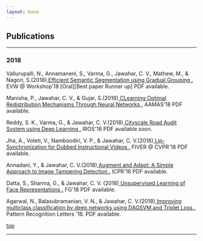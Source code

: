 ```yaml
---
layout: base
---
```

<div>
<div class="container">
    <h2>Publications </h2>
<!--
    <nav class="navbar navbar-default">
        <div class="container-fluid">
            <div class="navbar-header"><a class="navbar-brand navbar-link" href="#" target="_blank">Sort publications by</a>
                <button class="navbar-toggle collapsed" data-toggle="collapse" data-target="#navcol-2"><span class="sr-only">Toggle navigation</span><span class="icon-bar"></span><span class="icon-bar"></span><span class="icon-bar"></span></button>
            </div>
            <div class="collapse navbar-collapse" id="navcol-2">
                <ul class="nav navbar-nav">

                    <li class="active" role="presentation"><a href="publications.html">Year </a></li>
                    <li role="presentation"><a href="pubtopic.html">Topic </a></li>
                    <li role="presentation"><a href="pubauthor.html">Author </a></li>
                </ul>

            </div>

        </div>

    </nav>
-->
    
<!--
    <p class="textabstract">Choose a year:
<a href="#2018">2018</a>
- <a href="#2017">2017</a>
- <a href="#2016">2016</a>
- <a href="#2015">2015</a>
- <a href="#2014">2014</a>
- <a href="#2013">2013</a>
- <a href="#2012">2012</a>
- <a href="#2011">2011</a>
- <a href="#2010">2010</a>
- <a href="#2009">2009</a>
- <a href="#2008">2008</a>
- <a href="#2007">2007</a>
- <a href="#2006">2006</a>
- <a href="#2005">2005</a>

</p> 

-->
<hr> 
<h3><a name="2018"></a>2018</h3>
<p class="textabstract">Vallurupalli, N., Annamaneni, S., Varma, G., Jawahar, C. V., Mathew, M., & Nagori, S.(2018)<a href="assets/publications/harsha.pdf"> Efficient Semantic Segmentation using Gradual Grouping .</a> EVW @ Workshop'18 [Oral][Best paper Runner up] <span class="text-muted">PDF available.</span></p>
<p class="textabstract">Manisha, P., Jawahar, C. V., & Gujar, S.(2018)<a href="assets/publications/manisha.pdf"> CLearning Optimal Redistribution Mechanisms Through Neural Networks .</a> AAMAS'18 <span class="text-muted">PDF available.</span></p>
<p class="textabstract">Reddy, S. K., Varma, G., & Jawahar, C. V.(2018)<a href="assets/publications/sudhir.pdf"> Cityscale Road Audit System using Deep Learning .</a> IROS'18 <span class="text-muted">PDF available soon.</span></p>
<p class="textabstract">Jha, A., Voleti, V., Namboodiri, V. P., & Jawahar, C. V.(2018)<a href="assets/publications/vikram.pdf"> Lip-Synchronization for Dubbed Instructional Videos .</a> FIVER @ CVPR'18 <span class="text-muted">PDF available.</span></p>
<p class="textabstract">Annadani, Y., & Jawahar, C. V.(2018)<a href="assets/publications/yashas.pdf"> Augment and Adapt: A Simple Approach to Image Tampering Detection .</a> ICPR'18 <span class="text-muted">PDF available.</span></p>
<p class="textabstract">Datta, S., Sharma, G., & Jawahar, C. V. (2018)<a href="assets/publications/samyak.pdf"> Unsupervised Learning of Face Representations .</a> FG'18 <span class="text-muted">PDF available.</span></p>
<p class="textabstract">Agarwal, N., Balasubramanian, V. N., & Jawahar, C. V.(2018)<a href="assets/publications/nakul.pdf "> Improving multiclass classification by deep networks using DAGSVM and Triplet Loss .</a> Pattern Recognition Letters '18. <span class="text-muted">PDF available.</span></p>
<p class="textabstract"><a href="#top">top</a></p>

<!-- <hr> 
<h3><a name="2017"></a>2017</h3>
<p class="textabstract">Burton, N.O., Furuta, T., Webster, A.K., Kaplan, R.E., Baugh, L.R., Arur, S., Horvitz, H.R. (2017)<a href="assets/publications/burton2017.pdf"> Insulin-like signalling to the maternal germline controls progeny response to osmotic stress.</a> Nat Cell Biol 19(3):252-257. <span class="text-muted">PDF available.</span></p>
<p class="textabstract">Driscoll, K., Stanfield, G.M., Droste, R., Horvitz, H.R. (2017)<a href="assets/publications/driscoll2017.pdf "> Presumptive TRP channel CED-11 promotes cell volume decrease and facilitates degradation of apoptotic cells in <i>Caenorhabditis elegans</i>.</a> PNAS 15;114(33):8806-8811. <span class="text-muted">PDF available.</span></p>
<p class="textabstract">Luo, S. and Horvitz, H.R. (2017)<a href="assets/publications/luo2017.pdf "> The CDK8 Complex and Proneural Proteins Together Drive Neurogenesis from a Mesodermal Lineage.</a> Curr Biol. 6;27(5):661-672. <span class="text-muted">PDF available.</span></p>
<p class="textabstract"><a href="#top">top</a></p>

<hr> 
<h3><a name="2016"></a>2016</h3>
<p class="textabstract">Johnsen, H.L. and Horvitz, H.R. (2016)<a href="assets/publications/johnsen2016.pdf"> Both the apoptotic suicide pathway and phagocytosis are required for a programmed cell death in <i>Caenorhabditis elegans</i>.</a> BMC Biology 14:39. <span class="text-muted">PDF available.</span></p>
<p class="textabstract">Paquin, N., Murata, Y., Froehlich, A., Omura, D.T., Ailion, M., Pender, C.L., Constantine-Paton, M., and Horvitz, H.R. (2016)<a href="assets/publications/paquin2016.pdf"> The Conserved VPS-50 Protein Functions in Dense-Core Vesicle Maturation and Acidification and Controls Animal Behavior.</a> Current Biology 26, 862-871. <span class="text-muted">PDF available.</span></p>
<p class="textabstract"><a href="#top">top</a></p>

<hr> 
<h3><a name="2015"></a>2015</h3>
<p class="textabstract">Bhatla, N. and Horvitz, H.R. (2015)<a href="assets/publications/bhatla2015.pdf"> Light and hydrogen peroxide inhibit <i>C. elegans</i> feeding through gustatory receptor orthologs and pharyngeal neurons.</a> Neuron 85, 804-818. <span class="text-muted">PDF available.</span></p>
<p class="textabstract">Bhatla, N., Droste, R., Sando, S.R., Huang, A. and Horvitz, H.R. (2015)<a href="assets/publications/bhatla2015b.pdf"> Distinct Neural Circuits Control Rhythm Inhibition and Spitting by the Myogenic Pharynx of <i>C. elegans</i>.</a> Current Biology 25, 2075-2089. <span class="text-muted">PDF available.</span></p>
<p class="textabstract">Ma D.K., Li, Z., Lu, A.Y., Sun, F., Chen, S., Rothe, M., Menzel, R., Sun, F. and Horvitz, H.R. (2015)<a href="assets/publications/ma2015.pdf"> Acyl-CoA Dehydrogenase Drives Heat Adaptation by Sequestering Fatty Acids.</a> Cell 161, 1152-1163. <span class="text-muted">PDF available.</span></p>
<p class="textabstract">Peters, O.M., Cabrera, G.T., Tran, H., Gendron, T.F., McKeon, J.E., Metterville, J., Weiss, A., Wightman, N., Salameh, J., Kim, J., Sun, H., Boylan, K.B., Dickson, D., Kennedy, Z., Lin, Z., Zhang, Y.-J., Daughrity, L., Jung, C., Gao, F.-B., Sapp, P.C., Horvitz, H.R., Bosco, D.A., Brown, S.P., de Jong, P., Petrucelli, L., Mueller, C. and Brown, R.H. (2015)<a href="assets/publications/peters2015.pdf"> Human <i>C9ORF72</i> Hexanucleotide Expansion Reproduces RNA Foci and Dipeptide Repeat Proteins but Not Neurodegeneration in BAC Transgenic Mice.</a> Neuron 88, 902-909. <span class="text-muted">PDF available.</span></p>
<p class="textabstract"><a href="#top">top</a></p>

<hr> 
<h3><a name="2014"></a>2014</h3>
<p class="textabstract">Hirose, T. and Horvitz, H.R. (2014)<a href="assets/publications/hirose2014.pdf"> The Translational Regulators GCN-1 and ABCF-3 Act Together to Promote Apoptosis in <i>C. elegans</i>.</a> PLoS Genet. Aug 7;10(8):e1004512. <span class="text-muted">PDF available.</span></p>
<p class="textabstract">Rawson, R.L., Yam, L., Weimer, R.M., Bend, E.G., Hartwieg, E., Horvitz, H.R., Clark, S.G. and Jorgensen, E.M. (2014)<a href="assets/publications/rawson2014.pdf"> Axons degenerate in the absence of mitochondria in <i>C. elegans</i>.</a> Curr Biol. Mar 31;24(7):760-5. <span class="text-muted">PDF available.</span></p>
<p class="textabstract">de la Cruz, I.P., Ma, L. and Horvitz, H.R. (2014)<a href="assets/publications/delaCruz2014.pdf"> The <i>Caenorhabditis elegans</i> iodotyrosine deiodinase ortholog SUP-18 functions through a conserved channel SC-Box to regulate the muscle two-pozre domain potassium channel SUP-9.</a> PLoS Genet. Feb 20;10(2):e1004175. <span class="text-muted">PDF available.</span></p>
<p class="textabstract"><a href="#top">top</a></p>

<hr> 
<h3><a name="2013"></a>2013</h3>
<p class="textabstract">Denning, D., Hatch, V., Horvitz (2013)<a href="assets/publications/denning2013.pdf"> Both the caspase CSP-1 and a caspase-independent pathway promote programmed cell death in parallel to the canonical pathway for apoptosis in <i>C. elegans.</i></a> PLoS Genet. 9(3):e1003341. <span class="text-muted">PDF available.</span></p>
<p class="textabstract">Hirose, T. and Horvitz, H.R. (2013)<a href="assets/publications/hirose2013.pdf"> An Sp1 transcription factor coordinates caspase-dependent and -independent apoptotic pathways.</a> Nature 500, 354-358. <span class="text-muted">PDF available.</span></p>
<p class="textabstract">Ma, D.K., Rothe, M., Zheng, S., Bhatla, N., Pender, C., Menzel, R. and Horvitz, H.R. (2013)<a href="assets/publications/ma2013.pdf"> Cytochrome P450 drives a HIF-regulated behavioral response to reoxygenation by <i>C. elegans</i>.</a> Science 341, 554-558. <span class="text-muted">PDF available.</span></p>
<p class="textabstract">Suzuki, J., Denning, D., Imanishi, E., Horvitz, H.R. and Nagata, S. (2013)<a href="assets/publications/suzuki2013.pdf"> Xk-related protein 8 and CED-8 promote phosphatidylserine exposure in apoptotic cells.</a> Science 341, 403-406. <span class="text-muted">PDF available.</span></p>
<p class="textabstract"><a href="#top">top</a></p>

<hr> 
<h3><a name="2012"></a>2012</h3>
<p class="textabstract">Anderson, C., Zhou, S., Sawin, E., Horvitz, H.R., Hurwitz M.E. (2012)<a href="assets/publications/anderson2012.pdf"> SLI-1 Cbl inhibits the engulfment of apoptotic cells in <i>C. elegans</i> through a ligase-independent function</a> PLoS Genet. 8(12):e1003115. <span class="text-muted">PDF available.</span></p>
<p class="textabstract">Boulias K and Horvitz H.R. (2012)<a href="assets/publications/boulias2012.pdf"> The <i>C. elegans</i> MicroRNA <i>mir-71</i> Acts in Neurons to Promote Germline-Mediated Longevity through Regulation of DAF-16/FOXO.</a> Cell Metab. 15, 439-50. <span class="text-muted">PDF available.</span></p>
<p class="textabstract">Denning, D., Hatch, V. and Horvitz, H.R. (2012)<a href="assets/publications/denning2012.pdf"> Programmed elimination of cells by caspase-independent cell extrusion in <i>C. elegans</i>.</a> Nature 488, 226-230. <span class="text-muted">PDF available.</span></p>
<p class="textabstract">Emtage, L., Aziz-Zaman, S., Padovan-Merhar, O., Horvitz, H.R., Fang-Yen, C. and Ringstad, N. (2012)<a href="assets/publications/emtage2012.pdf"> IRK-1 potassium channels mediate peptidergic inhibition of <i>Caenorhabditis elegans</i> serotonin neurons via a dedicated Go signaling pathway.</a> J. Neuroscience 32, 16285-16295. <span class="text-muted">PDF available.</span></p>
<p class="textabstract">Gurel, G., Gustafson, M., Pepper, J., Horvitz, H.R. and Koelle, M. (2012)<a href="assets/publications/gurel2012.pdf"> Receptors and other signaling proteins required for serotonin control of locomotion in <i>C. elegans.</i></a> Genetics, Sept. 28, 112.142125 <span class="text-muted">PDF available.</span></p>
<p class="textabstract">Klees, E. and Horvitz, H.R. (2012) <span class="text-primary">Biomedical Consulting Agreements -- The Good, the Bad and the Ugly. </span>Science Careers, Oct. 12, 10.1126/science.caredit.a1200114.</p>
<p class="textabstract">Klees, E. and Horvitz, H.R. (2012) <span class="text-primary">Biomedical Consulting Agreements: A Guide for Academics. </span>The MIT Press.</p>
<p class="textabstract">Ma, D.K., Vozdek, R., Bhatla, N. and Horvitz, H.R. (2012)<a href="assets/publications/ma2012.pdf"> CYSL-1 Interacts with the O2-sensing Hydroxylase EGL-9 to Promote H2S-modulated Hypoxia-induced Behavioral Plasticity in <i>C. elegans</i>.</a> Neuron 73, 925-40. <span class="text-muted">PDF available.</span></p>
<p class="textabstract">Ma, L., Gau, X., Luo, J., Huang, L., Teng, Y. and Horvitz, H.R. (2012)<a href="assets/publications/lma2012.pdf"> <i>Caenorhabditis elegans</i> gene <i> mfap-1</i>  encodes a nuclear protein that affects alternative splicing.</a> PLoS Genetics, 8(7):e1002827. <span class="text-muted">PDF available.</span></p>
<p class="textabstract">Omura, D., Clark, D., Samuel, A. and Horvitz, H.R. (2012)<a href="assets/publications/omura2012.pdf"> Dopamine signalling is essential for precise rates of locomotion by <i>C. elegans</i>.</a> PLoS One 7(6):e38649. <span class="text-muted">PDF available.</span></p>
<p class="textabstract"><a href="#top">top</a></p>

<hr> 
<h3><a name="2011"></a>2011</h3>
<p class="textabstract">Davison, E., Saffer, A., Huang, L., DeModena, J., Sternberg, P. and Horvitz, H.R. (2011)<a href="assets/publications/davison2011.pdf"> The LIN-15A and LIN-56 transcriptional regulators interact to negatively regulate EGF/Ras signaling in <i>Caenorhabditis elegans</i> vulval cell-fate determination.</a> Genetics 187, 803-815. <span class="text-muted">PDF available.</span></p>
<p class="textabstract">Galvin, B., Denning, D. and Horvitz, H.R. (2011)<a href="assets/publications/galvin2011.pdf"> SPK-1, an SR protein kinase, inhibits programmed cell death in <i>C. elegans</i>.</a> PNAS 108, 1998-2003. <span class="text-muted">PDF available.</span></p>
<p class="textabstract">Hallem, E., Spencer, W.C., McWhirter, R., Zeller, G., Henz, S., Ratsch, G., Miller, D., Horvitz, H.R., Sternberg, P. and Ringstad, N. (2011)<a href="assets/publications/hallem2011.pdf"> A receptor-type guanylate cyclase is required for carbon dioxide sensation by <i>C. elegans</i>.</a> PNAS 108, 254-259. <span class="text-muted">PDF available.</span></p>
<p class="textabstract">Harris, D. and Horvitz, H.R. (2011)<a href="assets/publications/harris2011.pdf"> MAB-10/NAB acts with LIN-29/EGR to regulate terminal differentiation and the transition from larva to adult in <i>C. elegans</i>.</a> Development 138, 4051-4062. <span class="text-muted">PDF available.</span></p>
<p class="textabstract">Korzelius, J., The, I., Ruijtenberg, S., Portegijs, V., Xu, H., Horvitz, H.R. and S. van den Heuvel. (2011)<a href="assets/publications/korzelius2011.pdf"> <i>C. elegans</i> MCM-4 is a general replication and checkpoint component with an epidermis-specific requirement for growth and viability.</a> Devel. Biol. 350, 358-369. <span class="text-muted">PDF available.</span></p>
<p class="textabstract">Ma, L., Tan, Z., Teng, Y., Hoersch, S. and Horvitz, H.R. (2011)<a href="assets/publications/ma2011.pdf"> <i>In vivo</i> effects on intron retention and exon skipping by the U2AF large subunit and SF1/BBP in the nematode <i>Canenorhabditis elegans</i>.</a> RNA 17, 2201-11. <span class="text-muted">PDF available.</span></p>
<p class="textabstract">Nakano, S., Stillman, B. and Horvitz, H.R. (2011)<a href="assets/publications/nakano2011.pdf"> Replication-coupled chromatin assembly generates a bilateral asymmetry.</a> Cell 147, 1525-36. <span class="text-muted">PDF available.</span></p>
<p class="textabstract">Saffer, A., Kim, D.H., van Oudenaarden, A. and Horvitz, H.R. (2011)<a href="assets/publications/saffer2011.pdf"> The <i>C. elegans</i> synthetic multivulva genes prevent Ras activation by tightly repressing global ectopic expression of <i>lin-3</i> EGF.</a> PLoS Genet. 7, e1002418. <span class="text-muted">PDF available.</span></p>
<p class="textabstract">Tabuchi, T., Deplancke, B., Osato, N., Zhu, L., Barrasa, I., Harrison, M., Horvitz, H.R., Walhout, A. and Hagstrom, K. (2011)<a href="assets/publications/tabuchi2011.pdf"> Chromosome-biased binding and gene regulation by the <i>Caenorhabditis elegans</i> DRM complex.</a> PLoS Genetics 7, e1002074. <span class="text-muted">PDF available.</span></p>
<p class="textabstract"><a href="#top">top</a></p>

<hr> 
<h3><a name="2010"></a>2010</h3>
<p class="textabstract">Alvarez-Saavedra, E. and Horvitz, H.R. (2010)<a href="assets/publications/alvarez2010.pdf"> Many families of <i>Caenorhabditis elegans</i> microRNAs are not essential for development and viability.</a> Current Biology 20, 367-373 <span class="text-muted">PDF available.</span></p>
<p class="textabstract">Berdichevsky, A., Nedelcu, S., Boulias, K., Bishop, N., Guarente, L. and Horvitz, H.R. (2010)<a href="assets/publications/berdichevsky2010.pdf"> 3-ketoacyl thiolase delays aging in <i>C. elegans</i> and is required for metabolic changes and longevity mediated by <i>sir-2.1</i>.</a> PNAS 107, 18927-18932. <span class="text-muted">PDF available.</span></p>
<p class="textabstract">Hirose, T., Galvin, B. and Horvitz, H.R. (2010)<a href="assets/publications/hirose2010.pdf"> Six and Eya promote apoptosis through direct transcriptional activation of the pro-apoptotic BH3-only gene <i>egl-1</i> in <i>C. elegans</i>.</a> PNAS 107, 15479-15484. <span class="text-muted">PDF available.</span></p>
<p class="textabstract">Nakano, S., Ellis, R. and Horvitz, H.R. (2010)<a href="assets/publications/nakano2010.pdf"> <i>Otx</i>-dependent expression of proneural bHLH genes establishes a nervous system bilateral asymmetry.</a> Develop. 137, 4017-4027. <span class="text-muted">PDF available.</span></p>
<p class="textabstract"><a href="#top">top</a></p>

<hr> 
<h3><a name="2009"></a>2009</h3>
<p class="textabstract">Hurwitz M.E., Vanderzalm P.J., Bloom L., Goldman J., Garriga G., Horvitz H.R. (2009)<a href="assets/publications/hurwitz2009.pdf"> Abl kinase inhibits the engulfment of apoptotic cells in <i>Caenorhabditis elegans</i>.</a> PLoS Biol. 2009 Apr 28;7(4). <span class="text-muted">PDF available.</span></p>
<p class="textabstract">Jospin, M., Qi, Y., Stawicki, T., Boulin, T., Schuske, K., Horvitz, H.R., Bessereau, J.-L., Jorgensen, E. and Jin, Y. (2009)<a href="assets/publications/jopsin2009.pdf"> A neuronal acetylcholine receptor regulates the balance of muscle excitation and inhibition in <i>Caenorhabditis elegans</i>.</a> PLoS Biology 7, e1000265. <span class="text-muted">PDF available.</span></p>
<p class="textabstract">Kwiatkowski T., Jr., Bosco, D., LeClerc, A., Tamrazian, E.,Van den Berg, C., Russ, C., Davis, A., Gilchrist, J., Kasarskis, E., Munsat, T., Rouleau, G., Hosler, B., Cortelli, P., de Jong, P., Yoshinaga, Haines, J., Pericak-Vance, M., Yan, J., Siddique, T., McKenna-Yasek, D., Sapp, P., Horvitz, H.R., Landers, J. and Brown, R., Jr. (2009)<a href="assets/publications/kwiatkowski2009.pdf"> Mutations in the FUS/TLS gene on chromosome cause familial amyotrophic lateral sclerosis.</a> Science 323, 1205-1208 <span class="text-muted">PDF available.</span></p>
<p class="textabstract">Landers, J., Melki, J., Meininger, V., Glass, H., Van den Berg, L., van Es, M., Sapp, P., van Vught, P., McKenna-Yasek, D., Blauw, H., Cho, T.-J., Polak, M., Shi, L., Wills, A.-M., Broom, W., Ticozzi, N., Ozoguz, A., Rodriquez, I., Veldink, J., Ivinson, A., Saris, C., Hosler, B., Barnes-Nessa, A., Couture, N., Wokke, J., Kwiatkowski, T., Ophoff, R., Cronin, S., Hardiman, O., Diekstra, F., Leigh, P., Shaw, C., Simpson, C., Hansen, V., Powell, J., Corcia, P., Salachas, F., Heath, S., Galen, P., Georges, F., Horvitz, H.R., Lathrop, M., Purcell, S., Al-Chalabi, Al and Brown, R. (2009)<a href="assets/publications/landers2009.pdf"> Reduced expression of the kinesin-associated protein 3 (KIFAP3) gene increases survival in sporadic amyotrophic lateral sclerosis.</a> PNAS 106, 9004-9009. <span class="text-muted">PDF available.</span></p>
<p class="textabstract">Ma, L., Horvitz H.R. (2009)<a href="assets/publications/ma2009.pdf"> Mutations in the <i>Caenorhabditis elegans</i> U2AF large subunit UAF-1 alter the choice of a 3' splice site in vivo.</a> PLoS Genet. 2009 Nov;5(11). <span class="text-muted">PDF available.</span></p>
<p class="textabstract">Ringstad N., Abe N., Horvitz H.R. (2009)<a href="assets/publications/ringstad2009.pdf"> Ligand-gated chloride channels are receptors for biogenic amines in <i>C. elegans</i>.</a> Science. 2009 Jul 3;325(5936):96-100. <span class="text-muted">PDF available.</span></p>
<p class="textabstract">Simpson, C., Lemmens, R., Broom, W., Hansen, V., Landers, J., Sapp, P., Van Den Bosch, L., Knight, J., Neale, B., Tripathi, V., Shah, M., Turner, M., Proitsi, P., Van Hoecke, A., Carmeliet, P., Horvitz, H.R., Leigh, N., Shaw, C., Sham, P., Powell, J., Brown, R., Robberecht, W. and Al-Chalabi, A. (2009)<a href="assets/publications/simpson2009.pdf"> Variants of the elongator protein 3 (ELP3) gene are associated with motor neuron degeneration.</a> Human Molec. Genetics 18, 472-481. <span class="text-muted">PDF available.</span></p>
<p class="textabstract">Vanderzalm P.J., Pandey A., Hurwitz M.E., Bloom L., Horvitz H.R., Garriga G. (2009)<a href="assets/publications/vanderzalm2009.pdf"> <i>C. elegans</i> CARMIL negatively regulates UNC-73/Trio function during neuronal development.</a> Development. 2009 Apr;136(7):1201-10. <span class="text-muted">PDF available.</span></p>
<p class="textabstract">Yu H., Seah A., Herman M.A., Ferguson E.L., Horvitz H.R., Sternberg P.W. (2009)<a href="assets/publications/yu2009.pdf"> Wnt and EGF pathways act together to induce <i>C. elegans</i> male hook development.</a> Dev Biol. 2009 Mar 15;327(2):419-32. <span class="text-muted">PDF available.</span></p>
<p class="textabstract"><a href="#top">top</a></p>

<hr> 
<h3><a name="2008"></a>2008</h3>
<p class="textabstract">Andersen, E.C., Saffer, A.M. and Horvitz, H.R. (2008)<a href="assets/publications/andersen2008.pdf"> Multiple levels of redundant processes inhibit <i>Caenorhabditis elegans</i> vulval cell fates.</a> Genetics 179(4): 2001-12. <span class="text-muted">PDF available.</span></p>
<p class="textabstract">Choi, P., Zakhary, L., Choi, W.-Y., Caron, S., Alvarez-Saavedra, E., Miska, E., McManus, M., Harfe, B., Giraldez, A., Horvitz, H.R., Schier, A. and Dulac, C. (2008)<a href="assets/publications/choi2008.pdf"> Members of the miRNA-200 family regulate olfactory neurogenesis.</a> Neuron. 57, 41-55. <span class="text-muted">PDF available.</span></p>
<p class="textabstract">Galvin, B.D., Kim S. and Horvitz H.R. (2008)<a href="assets/publications/galvin2008.pdf"> <i>Caenorhabditis elegans</i> genes required for the engulfment of apoptotic corpses function in the cytotoxic cell deaths induced by mutations in <i>lin-24</i> and <i>lin-33</i>.</a> Genetics 179(1):403-17. <span class="text-muted">PDF available.</span></p>
<p class="textabstract">Ringstad, N and Horvitz, H.R. (2008)<a href="assets/publications/ringstad2008.pdf"> FMRFamide neuropeptides and acetylcholine synergistically inhibit egg-laying by <i>C. elegans</i>.</a> Nat. Neurosci. 11(10): 1168-76. <span class="text-muted">PDF available.</span></p>
<p class="textabstract"><a href="#top">top</a></p> -->

<hr> 

<!--<p class="textabstract"><a href="#top">top</a></p>-->

</div>
</div>

